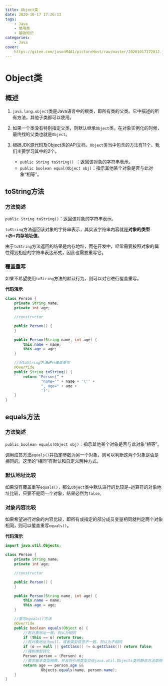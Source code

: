 ```yaml
---
title: Object类
date: 2020-10-17 17:26:13
tags: 
	- Java
	- 常用类
	- 基础知识
categories:
	- Java
cover:
	https://gitee.com/jasonM4A1/pictureHost/raw/master/20201017172812.jpg
---
```


# Object类

## 概述

1. `java.lang.object`类是Java语言中的根类，即所有类的父类。它中描述的所有方法，其他子类都可以使用。

2. 如果一个类没有特别指定父类，则默认继承`Object`类。在对象实例化的时候，最终找的父类也就是`Object`。

3. 根据JDK源代码及Object类的API文档，`Object`类当中包含的方法有11个。我们主要学习其中的2个。
   + `public String toString() `：返回该对象的字符串表示。
   + `public boolean equal(Object obj)`：指示其他某个对象是否与此对象“相等”。

## toString方法

### 方法简述

`public String toString()`：返回该对象的字符串表示。

`toString`方法返回该对象的字符串表示，其实该字符串内容就是**对象的类型+@+内存地址值**。

由于`toString`方法返回的结果是内存地址，而在开发中，经常需要按照对象的属性得到相应的字符串表达形式，因此也需要重写它。

### 覆盖重写

如果不希望使用`toString`方法的默认行为，则可以对它进行覆盖重写。

**代码演示**

~~~java
class Person {
    private String name;
    private int age;

    //constructor

    public Person() {
    }

    public Person(String name, int age) {
        this.name = name;
        this.age = age;
    }

    //对toString方法进行覆盖重写
    @Override
    public String toString() {
        return "Person{" +
                "name='" + name + '\'' +
                ", age=" + age +
                '}';
    }
}
~~~

## equals方法

### 方法简述

`public boolean equals(Object obj)`：指示其他某个对象是否与此对象“相等”。

调用成员方法`equals()`并指定参数为另一个对象，则可以判断这两个对象是否是相同的。这里的“相同”有默认和自定义两种方式。

### 默认地址比较

如果没有覆盖重写`equals()`，那么`Object`类中默认进行的比较是`=`运算符的对象地址比较，只要不是同一个对象，结果必然为`false`。

### 对象内容比较

如果希望进行对象的内容比较，即所有或指定的部分成员变量相同就判定两个对象相同，则可以覆盖重写`equals()`。

**代码演示**

~~~java
import java.util.Objects;

class Person {
    private String name;
    private int age;

    //constructor

    public Person() {
    }

    public Person(String name, int age) {
        this.name = name;
        this.age = age;
    }

    //重写equals()方法
    @Override
    public boolean equals(Object o) {
        //若对象地址一致，则认为相同
        if (this == o) return true;
        //若对象地址为null，或者类型信息不一致，则认为不相同
        if (o == null || getClass() != o.getClass()) return false;
        //强制类型转化
        Person person = (Person) o;
        //要求基本类型相等，并且将引用类型交给java.util.Objects类的静态方法取用结果
        return age == person.age &&
                Objects.equals(name, person.name);
    }
}
~~~

